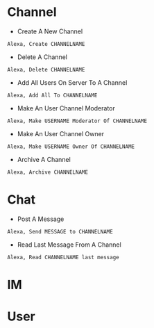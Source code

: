 # Channel

* Create A New Channel

```
Alexa, Create CHANNELNAME
```

* Delete A Channel

```
Alexa, Delete CHANNELNAME
```

* Add All Users On Server To A Channel

```
Alexa, Add All To CHANNELNAME
```

* Make An User Channel Moderator

```
Alexa, Make USERNAME Moderator Of CHANNELNAME
```

* Make An User Channel Owner

```
Alexa, Make USERNAME Owner Of CHANNELNAME
```

* Archive A Channel

```
Alexa, Archive CHANNELNAME
```

# Chat

* Post A Message

```
Alexa, Send MESSAGE to CHANNELNAME
```

* Read Last Message From A Channel

```
Alexa, Read CHANNELNAME last message
```

# IM

# User

